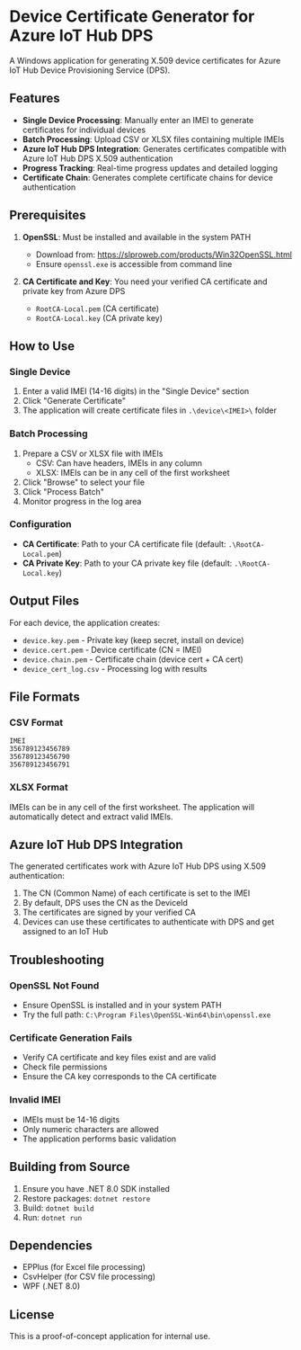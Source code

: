# Device Certificate Generator for Azure IoT Hub DPS

A Windows application for generating X.509 device certificates for Azure IoT Hub Device Provisioning Service (DPS).

## Features

- **Single Device Processing**: Manually enter an IMEI to generate certificates for individual devices
- **Batch Processing**: Upload CSV or XLSX files containing multiple IMEIs
- **Azure IoT Hub DPS Integration**: Generates certificates compatible with Azure IoT Hub DPS X.509 authentication
- **Progress Tracking**: Real-time progress updates and detailed logging
- **Certificate Chain**: Generates complete certificate chains for device authentication

## Prerequisites

1. **OpenSSL**: Must be installed and available in the system PATH
   - Download from: https://slproweb.com/products/Win32OpenSSL.html
   - Ensure `openssl.exe` is accessible from command line

2. **CA Certificate and Key**: You need your verified CA certificate and private key from Azure DPS
   - `RootCA-Local.pem` (CA certificate)
   - `RootCA-Local.key` (CA private key)

## How to Use

### Single Device
1. Enter a valid IMEI (14-16 digits) in the "Single Device" section
2. Click "Generate Certificate"
3. The application will create certificate files in `.\device\<IMEI>\` folder

### Batch Processing
1. Prepare a CSV or XLSX file with IMEIs
   - CSV: Can have headers, IMEIs in any column
   - XLSX: IMEIs can be in any cell of the first worksheet
2. Click "Browse" to select your file
3. Click "Process Batch"
4. Monitor progress in the log area

### Configuration
- **CA Certificate**: Path to your CA certificate file (default: `.\RootCA-Local.pem`)
- **CA Private Key**: Path to your CA private key file (default: `.\RootCA-Local.key`)

## Output Files

For each device, the application creates:
- `device.key.pem` - Private key (keep secret, install on device)
- `device.cert.pem` - Device certificate (CN = IMEI)
- `device.chain.pem` - Certificate chain (device cert + CA cert)
- `device_cert_log.csv` - Processing log with results

## File Formats

### CSV Format
```csv
IMEI
356789123456789
356789123456790
356789123456791
```

### XLSX Format
IMEIs can be in any cell of the first worksheet. The application will automatically detect and extract valid IMEIs.

## Azure IoT Hub DPS Integration

The generated certificates work with Azure IoT Hub DPS using X.509 authentication:

1. The CN (Common Name) of each certificate is set to the IMEI
2. By default, DPS uses the CN as the DeviceId
3. The certificates are signed by your verified CA
4. Devices can use these certificates to authenticate with DPS and get assigned to an IoT Hub

## Troubleshooting

### OpenSSL Not Found
- Ensure OpenSSL is installed and in your system PATH
- Try the full path: `C:\Program Files\OpenSSL-Win64\bin\openssl.exe`

### Certificate Generation Fails
- Verify CA certificate and key files exist and are valid
- Check file permissions
- Ensure the CA key corresponds to the CA certificate

### Invalid IMEI
- IMEIs must be 14-16 digits
- Only numeric characters are allowed
- The application performs basic validation

## Building from Source

1. Ensure you have .NET 8.0 SDK installed
2. Restore packages: `dotnet restore`
3. Build: `dotnet build`
4. Run: `dotnet run`

## Dependencies

- EPPlus (for Excel file processing)
- CsvHelper (for CSV file processing)
- WPF (.NET 8.0)

## License

This is a proof-of-concept application for internal use.